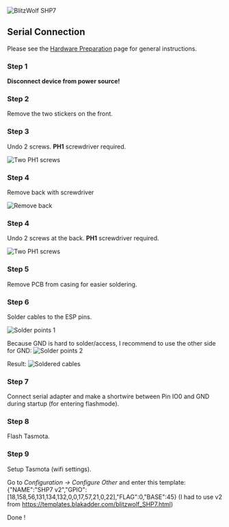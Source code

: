 ![BlitzWolf SHP7](https://github.com/arneman/docs/raw/master_media/bw-shp7.jpg)

## Serial Connection

Please see the [Hardware Preparation](../Getting-Started#hardware-preparation) page for general instructions.

### Step 1
**Disconnect device from power source!**

### Step 2
Remove the two stickers on the front.

### Step 3
Undo 2 screws. **PH1** screwdriver required.

![Two PH1 screws](https://github.com/arneman/docs/raw/master_media/bw-shp7-front.jpg)

### Step 4
Remove back with screwdriver

![Remove back](https://github.com/arneman/docs/raw/master_media/bw-shp7-back.jpg)

### Step 4
Undo 2 screws at the back. **PH1** screwdriver required.

![Two PH1 screws](https://github.com/arneman/docs/raw/master_media/bw-shp7-back-screws.jpg)

### Step 5
Remove PCB from casing for easier soldering.

### Step 6
Solder cables to the ESP pins.

![Solder points 1](https://github.com/arneman/docs/blob/master_media/bw-shp7-pins1.jpg ":size=400")

Because GND is hard to solder/access, I recommend to use the other side for GND:
![Solder points 2](https://github.com/arneman/docs/blob/master_media/bw-shp7-pins2.jpg ":size=400")

Result:
![Soldered cables](https://github.com/arneman/docs/raw/master_media/bw-shp7-soldered.jpg)

### Step 7
Connect serial adapter and make a shortwire between Pin IO0 and GND during startup (for entering flashmode).

### Step 8
Flash Tasmota.

### Step 9
Setup Tasmota (wifi settings). 
 
Go to  _Configuration -> Configure Other_ and enter this template:
{"NAME":"SHP7 v2","GPIO":[18,158,56,131,134,132,0,0,17,57,21,0,22],"FLAG":0,"BASE":45} 
(I had to use v2 from <https://templates.blakadder.com/blitzwolf_SHP7.html>)

Done !
